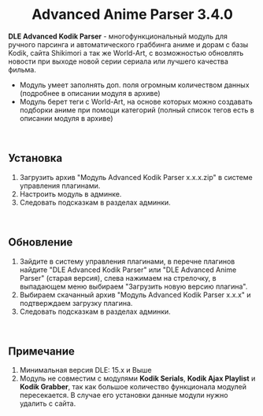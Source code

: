<h1 align="center">Advanced Anime Parser 3.4.0</h1>
<p><b>DLE Advanced Kodik Parser</b> - многофункциональный модуль для ручного парсинга и автоматического граббинга аниме и дорам с базы Kodik, сайта Shikimori а так же World-Art, с возможностью обновлять новости при выходе новой серии сериала или лучшего качества фильма.</p>
<ul>
	<li>Модуль умеет заполнять доп. поля огромным количеством данных (подробнее в описании модуля в архиве)</li>
	<li>Модуль берет теги с World-Art, на основе которых можно создавать подборки аниме при помощи категорий (полный список тегов есть в описании модуля в архиве)</li>
</ul>
<br/>
<h2>Установка</h2>
<ol>
	<li>Загрузить архив "Модуль Advanced Kodik Parser x.x.x.zip" в системе управления плагинами.</li>
	<li>Настроить модуль в админке.</li>
	<li>Следовать подсказкам в разделах админки.</li>
</ol>
<br/>
<h2>Обновление</h2>
<ol>
	<li>Зайдите в систему управления плагинами, в перечне плагинов найдите "DLE Advanced Kodik Parser" или "DLE Advanced Anime Parser" (старая версия), слева нажимаем на стрелочку, в выпадающем меню выбираем "Загрузить новую версию плагина".</li>
	<li>Выбираем скачанный архив "Модуль Advanced Kodik Parser x.x.x" и подтверждаем загрузку плагина.</li>
	<li>Следовать подсказкам в разделах админки.</li>
</ol>
<br/>
<h2>Примечание</h2>
<ol>
	<li>Минимальная версия DLE: 15.x и Выше</li>
	<li>Модуль не совместим с модулями <b>Kodik Serials</b>, <b>Kodik Ajax Playlist</b> и <b>Kodik Grabber</b>, так как большое количество функционала модулей пересекается. В случае его установки данные модули нужно удалить с сайта.</li>
</ol>